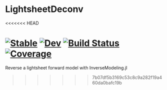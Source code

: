 # LightsheetDeconv
<<<<<<< HEAD

[![Stable](https://img.shields.io/badge/docs-stable-blue.svg)](https://Leyangf.github.io/LightsheetDeconv.jl/stable/)
[![Dev](https://img.shields.io/badge/docs-dev-blue.svg)](https://Leyangf.github.io/LightsheetDeconv.jl/dev/)
[![Build Status](https://github.com/Leyangf/LightsheetDeconv.jl/actions/workflows/CI.yml/badge.svg?branch=master)](https://github.com/Leyangf/LightsheetDeconv.jl/actions/workflows/CI.yml?query=branch%3Amaster)
[![Coverage](https://codecov.io/gh/Leyangf/LightsheetDeconv.jl/branch/master/graph/badge.svg)](https://codecov.io/gh/Leyangf/LightsheetDeconv.jl)
=======
Reverse a lightsheet forward model with InverseModeling.jl
>>>>>>> 7b07df5b3169c53c8c9a282f19a460da0bafc19b
